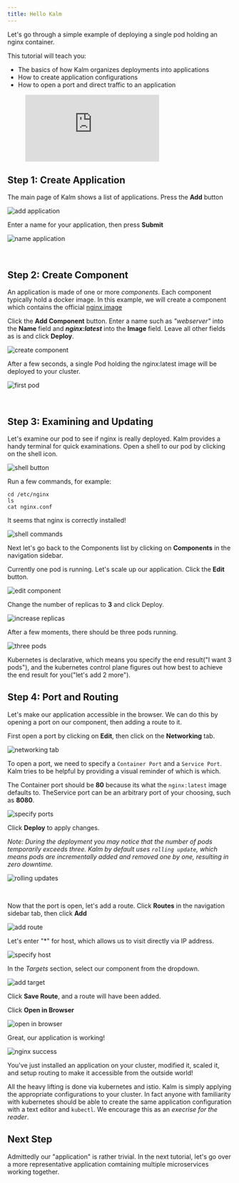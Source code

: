 ```yaml
---
title: Hello Kalm
---
```


Let's go through a simple example of deploying a single pod holding an nginx container.

This tutorial will teach you:

- The basics of how Kalm organizes deployments into applications
- How to create application configurations
- How to open a port and direct traffic to an application


<figure class="video_container">
  <iframe src="https://www.youtube.com/embed/fzig4AvMr74" frameborder="0" allowfullscreen="true"> </iframe>
</figure>


## Step 1: Create Application

The main page of Kalm shows a list of applications. Press the **Add** button

![add application](assets/add-app.png)

Enter a name for your application, then press **Submit**

![name application](assets/name-app.png)

<br>

## Step 2: Create Component

An application is made of one or more _components_. Each component typically hold a docker image. In this example, we will create a component which contains the official <a href="https://hub.docker.com/_/nginx" target="_blank">nginx image</a>

Click the **Add Component** button. Enter a name such as _"webserver"_ into the **Name** field and **_nginx:latest_** into the **Image** field. Leave all other fields as is and click **Deploy**.

![create component](assets/create-comp.png)

After a few seconds, a single Pod holding the nginx:latest image will be deployed to your cluster.

![first pod](assets/first-pod.png)

<br>

## Step 3: Examining and Updating

Let's examine our pod to see if nginx is really deployed. Kalm provides a handy terminal for quick examinations. Open a shell to our pod by clicking on the shell icon.

![shell button](assets/shell-button.png)

Run a few commands, for example:

```
cd /etc/nginx
ls
cat nginx.conf
```

It seems that nginx is correctly installed!

![shell commands](assets/shell-cmd.png)

Next let's go back to the Components list by clicking on **Components** in the navigation sidebar.

Currently one pod is running. Let's scale up our application. Click the **Edit** button.

![edit component](assets/edit-comp.png)

Change the number of replicas to **3** and click Deploy.

![increase replicas](assets/increase-replicas.png)

After a few moments, there should be three pods running.

![three pods](assets/three-pods.png)

Kubernetes is declarative, which means you specify the end result("I want 3 pods"), and the kubernetes control plane figures out how best to achieve the end result for you("let's add 2 more").

## Step 4: Port and Routing

Let's make our application accessible in the browser. We can do this by opening a port on our component, then adding a route to it.

First open a port by clicking on **Edit**, then click on the **Networking** tab.

![networking tab](assets/networking-tab.png)

To open a port, we need to specify a `Container Port` and a `Service Port`. Kalm tries to be helpful by providing a visual reminder of which is which.

The Container port should be **80** because its what the `nginx:latest` image defaults to. TheService port can be an arbitrary port of your choosing, such as **8080**.

![specify ports](assets/ports.png)

Click **Deploy** to apply changes.

_Note: During the deployment you may notice that the number of pods temporarily exceeds three. Kalm by default uses `rolling update`, which means pods are incrementally added and removed one by one, resulting in zero downtime._

![rolling updates](assets/rolling-update.png)

<br>

Now that the port is open, let's add a route. Click **Routes** in the navigation sidebar tab, then click **Add**

![add route](assets/add-route.png)

Let's enter "\*" for host, which allows us to visit directly via IP address.

![specify host](assets/specify-host.png)

In the _Targets_ section, select our component from the dropdown.

![add target](assets/add-target.png)

Click **Save Route**, and a route will have been added.

Click **Open in Browser**

![open in browser](assets/open-in-browser.png)

Great, our application is working!

![nginx success](assets/nginx-success.png)

You've just installed an application on your cluster, modified it, scaled it, and setup routing to make it accessible from the outside world!

All the heavy lifting is done via kubernetes and istio. Kalm is simply applying the appropriate configurations to your cluster. In fact anyone with familiarity with kubernetes should be able to create the same application configuration with a text editor and `kubectl`. We encourage this as an _execrise for the reader_.

## Next Step

Admittedly our "application" is rather trivial. In the next tutorial, let's go over a more representative application comtaining multiple microservices working together.

